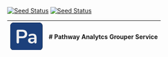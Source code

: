[![Seed Status](https://api.seed.run/pwa/pwa-grouper/stages/dev/build_badge)](https://console.seed.run/pwa/pwa-grouper)
[![Seed Status](https://api.seed.run/pwa/pwa-grouper/stages/prod/build_badge)](https://console.seed.run/pwa/pwa-grouper)

| <img src="./packages/frontend/static/logo.png" width="75"> | # Pathway Analytcs Grouper Service |
|---|---|
